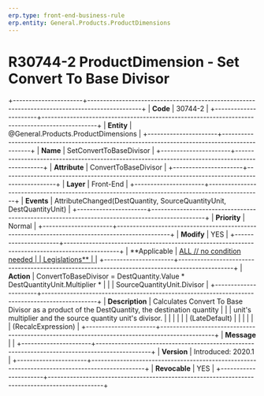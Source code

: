 ```yaml
---
erp.type: front-end-business-rule
erp.entity: General.Products.ProductDimensions
---
```


# R30744-2 ProductDimension - Set Convert To Base Divisor
+----------------------+-----------------------------------------------------------------------------------------------+
| **Code**             | 30744-2                                                                                       |
+----------------------+-----------------------------------------------------------------------------------------------+
| **Entity**           | @General.Products.ProductDimensions                                                                              |
+----------------------+-----------------------------------------------------------------------------------------------+
| **Name**             | SetConvertToBaseDivisor                                                                       |
+----------------------+-----------------------------------------------------------------------------------------------+
| **Attribute**        | ConvertToBaseDivisor                                                                          |
+----------------------+-----------------------------------------------------------------------------------------------+
| **Layer**            | Front-End                                                                                     |
+----------------------+-----------------------------------------------------------------------------------------------+
| **Events**           | AttributeChanged(DestQuantity, SourceQuantityUnit, DestQuantityUnit)                          |
+----------------------+-----------------------------------------------------------------------------------------------+
| **Priority**         | Normal                                                                                        |
+----------------------+-----------------------------------------------------------------------------------------------+
| **Modify**           | YES                                                                                           |
+----------------------+-----------------------------------------------------------------------------------------------+
| **Applicable         | [ALL // no condition needed                                                                   |
| Legislations**       | ](https://confluence.erp.net/display/techdoc/Country+Specific+Functionality)                  |
+----------------------+-----------------------------------------------------------------------------------------------+
| **Action**           | ConvertToBaseDivisor = DestQuantity.Value \* DestQuantityUnit.Multiplier \*                   |
|                      | SourceQuantityUnit.Divisor                                                                    |
+----------------------+-----------------------------------------------------------------------------------------------+
| **Description**      | Calculates Convert To Base Divisor as a product of the DestQuantity, the destination quantity |
|                      | unit\'s multiplier and the source quantity unit\'s divisor.                                   |
|                      |                                                                                               |
|                      | (LateDefault)                                                                                 |
|                      |                                                                                               |
|                      | (RecalcExpression)                                                                            |
+----------------------+-----------------------------------------------------------------------------------------------+
| **Message**          |                                                                                               |
+----------------------+-----------------------------------------------------------------------------------------------+
| **Version**          | Introduced: 2020.1                                                                            |
+----------------------+-----------------------------------------------------------------------------------------------+
| **Revocable**        | YES                                                                                           |
+----------------------+-----------------------------------------------------------------------------------------------+

  

  

  
